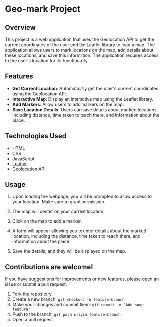 
# Geo-mark Project

## Overview

This project is a web application that uses the Geolocation API to get the current coordinates of the user and the Leaflet library to load a map. The application allows users to mark locations on the map, add details about these locations, and save this information. The application requires access to the user's location for its functionality.

## Features

- **Get Current Location**: Automatically get the user's current coordinates using the Geolocation API.
- **Interactive Map**: Display an interactive map using the Leaflet library.
- **Add Markers**: Allow users to add markers on the map.
- **Save Location Details**: Users can save details about marked locations, including distance, time taken to reach there, and information about the place.


## Technologies Used

- HTML
- CSS
- JavaScript
- [Leaflet](https://leafletjs.com/)
- Geolocation API


## Usage

1. Upon loading the webpage, you will be prompted to allow access to your location. Make sure to grant permission.

2. The map will center on your current location.

3. Click on the map to add a marker.

4. A form will appear allowing you to enter details about the marked location, including the distance, time taken to reach there, and information about the place.

5. Save the details, and they will be displayed on the map.



## Contributions are welcome!

 If you have suggestions for improvements or new features, please open an issue or submit a pull request.

1. Fork the repository.
2. Create a new branch: `git checkout -b feature-branch`
3. Make your changes and commit them: `git commit -m 'Add some feature'`
4. Push to the branch: `git push origin feature-branch`
5. Open a pull request.